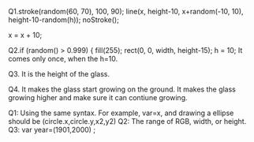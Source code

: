   Q1.stroke(random(60, 70), 100, 90);
  line(x, height-10, x+random(-10, 10), height-10-random(h));
  noStroke();

  x = x + 10;
  
  Q2.if (random() > 0.999) {
    fill(255);
    rect(0, 0, width, height-15);
    h = 10;
    It comes only once, when the h=10.
    
  Q3. It is the height of the glass.
  
  Q4. It makes the glass start growing on the ground. It makes the glass growing higher and make sure it can contiune growing.






Q1: Using the same syntax. For example, var=x, and drawing a ellipse should be (circle.x,circle.y,x2,y2)
Q2: The range of RGB, width, or height.
Q3: var year=(1901,2000) ;
